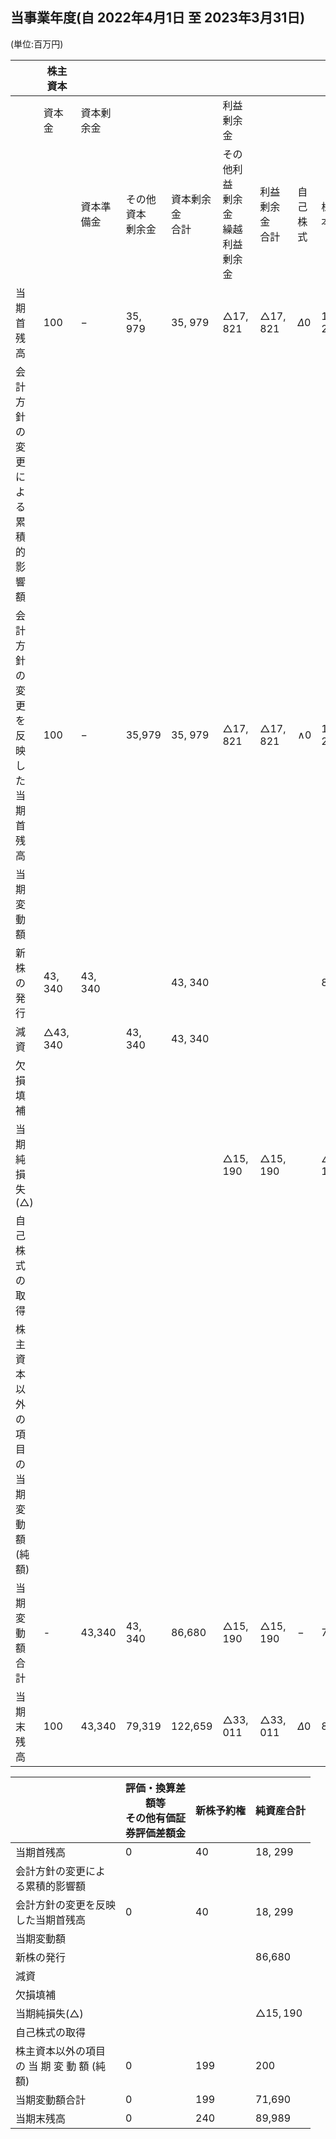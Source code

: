 ## 当事業年度(自 2022年4月1日 至 2023年3月31日)

(単位:百万円)

|                             | 株主資本                |         |              |             |                             |                     |            |                     |  |
|-----------------------------|---------------------|---------|--------------|-------------|-----------------------------|---------------------|------------|---------------------|--|
|                             | 資本金                 | 資本剰余金   |              |             | 利益剰余金                       |                     |            |                     |  |
|                             |                     | 資本準備金   | その他資本<br>剰余金 | 資本剰余金<br>合計 | その他利益<br>剰余金<br>繰越利益<br>剰余金 | 利益剰余金<br>合計         | 自己株式       | 株主資本合計              |  |
| 当期首残高                       | 100                 | $-$     | 35, 979      | 35, 979     | $\triangle 17,821$          | $\triangle 17,821$  | $\Delta 0$ | 18, 258             |  |
| 会計方針の変更によ<br>る累積的影響額        |                     |         |              |             |                             |                     |            |                     |  |
| 会計方針の変更を反映<br>した当期首残高       | 100                 | $-$     | 35,979       | 35, 979     | $\triangle 17,821$          | $\triangle 17,821$  | $\wedge 0$ | 18, 258             |  |
| 当期変動額                       |                     |         |              |             |                             |                     |            |                     |  |
| 新株の発行                       | 43, 340             | 43, 340 |              | 43, 340     |                             |                     |            | 86,680              |  |
| 減資                          | $\triangle 43, 340$ |         | 43, 340      | 43, 340     |                             |                     |            |                     |  |
| 欠損填補                        |                     |         |              |             |                             |                     |            |                     |  |
| 当期純損失(△)                    |                     |         |              |             | $\triangle 15, 190$         | $\triangle 15, 190$ |            | $\triangle 15, 190$ |  |
| 自己株式の取得                     |                     |         |              |             |                             |                     |            |                     |  |
| 株主資本以外の項目<br>の当期変動額(純<br>額) |                     |         |              |             |                             |                     |            |                     |  |
| 当期変動額合計                     | -                   | 43,340  | 43, 340      | 86,680      | $\triangle 15, 190$         | $\triangle 15, 190$ | $-$        | 71,489              |  |
| 当期末残高                       | 100                 | 43,340  | 79,319       | 122,659     | $\triangle 33,011$          | $\triangle 33,011$  | $\Delta 0$ | 89,748              |  |

|                                   | 評価・換算差<br>額等<br>その他有価証<br>券評価差額金 | 新株予約権 | 純資産合計               |
|-----------------------------------|----------------------------------|-------|---------------------|
| 当期首残高                             | 0                                | 40    | 18, 299             |
| 会計方針の変更によ<br>る累積的影響額              |                                  |       |                     |
| 会計方針の変更を反映<br>した当期首残高             | 0                                | 40    | 18, 299             |
| 当期変動額                             |                                  |       |                     |
| 新株の発行                             |                                  |       | 86,680              |
| 減資                                |                                  |       |                     |
| 欠損填補                              |                                  |       |                     |
| 当期純損失(△)                          |                                  |       | $\triangle 15, 190$ |
| 自己株式の取得                           |                                  |       |                     |
| 株主資本以外の項目<br>の 当 期 変 動 額 (純<br>額) | 0                                | 199   | 200                 |
| 当期変動額合計                           | 0                                | 199   | 71,690              |
| 当期末残高                             | 0                                | 240   | 89,989              |